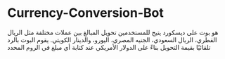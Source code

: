 # Currency-Conversion-Bot
هو بوت على ديسكورد يتيح للمستخدمين تحويل المبالغ بين عملات مختلفة مثل الريال القطري، الريال السعودي، الجنيه المصري، اليورو، والدينار الكويتي. يقوم البوت بالرد تلقائيًا بقيمة التحويل بناءً على الدولار الأمريكي عند كتابة أي مبلغ في الروم المحدد

